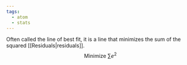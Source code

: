 ```yaml
---
tags:
  - atom
  - stats
---
```

Often called the line of best fit, it is a line that minimizes the sum of the squared [[Residuals|residuals]].
$$ \text{Minimize } \sum e^2$$